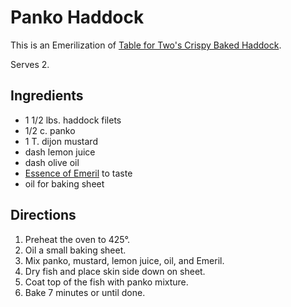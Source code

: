 # Panko Haddock

This is an Emerilization of [Table for Two's Crispy Baked Haddock](https://www.tablefortwoblog.com/crispy-baked-haddock/).

Serves 2.

## Ingredients

* 1 1/2 lbs. haddock filets
* 1/2 c. panko
* 1 T. dijon mustard
* dash lemon juice
* dash olive oil
* [Essence of Emeril](../appetizers/emeril.md) to taste
* oil for baking sheet

## Directions

1. Preheat the oven to 425°.
2. Oil a small baking sheet.
3. Mix panko, mustard, lemon juice, oil, and Emeril.
4. Dry fish and place skin side down on sheet.
5. Coat top of the fish with panko mixture.
6. Bake 7 minutes or until done.

